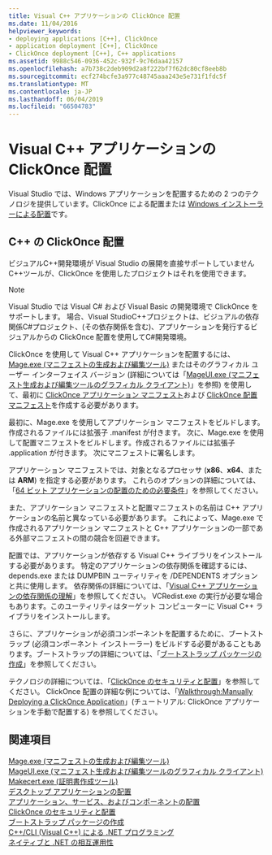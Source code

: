 ```yaml
---
title: Visual C++ アプリケーションの ClickOnce 配置
ms.date: 11/04/2016
helpviewer_keywords:
- deploying applications [C++], ClickOnce
- application deployment [C++], ClickOnce
- ClickOnce deployment [C++], C++ applications
ms.assetid: 9988c546-0936-452c-932f-9c76daa42157
ms.openlocfilehash: a7b738c2deb909d2a8f222bf7f62dc80cf8eeb8b
ms.sourcegitcommit: ecf274bcfe3a977c48745aaa243e5e731f1fdc5f
ms.translationtype: MT
ms.contentlocale: ja-JP
ms.lasthandoff: 06/04/2019
ms.locfileid: "66504783"
---
```

# <a name="clickonce-deployment-for-visual-c-applications"></a>Visual C++ アプリケーションの ClickOnce 配置

Visual Studio では、Windows アプリケーションを配置するための 2 つのテクノロジを提供しています。ClickOnce による配置または [Windows インストーラーによる配置](/windows/desktop/Msi/windows-installer-portal)です。

## <a name="clickonce-deployment-in-c"></a>C++ の ClickOnce 配置

ビジュアルC++開発環境が Visual Studio の展開を直接サポートしていませんC++ツールが、ClickOnce を使用したプロジェクトはそれを使用できます。

> [!NOTE]
>  Visual Studio では Visual C# および Visual Basic の開発環境で ClickOnce をサポートします。 場合、Visual StudioC++プロジェクトは、ビジュアルの依存関係C#プロジェクト、(その依存関係を含む)、アプリケーションを発行するビジュアルからの ClickOnce 配置を使用してC#開発環境。

ClickOnce を使用して Visual C++ アプリケーションを配置するには、[Mage.exe (マニフェストの生成および編集ツール)](/dotnet/framework/tools/mage-exe-manifest-generation-and-editing-tool) またはそのグラフィカル ユーザー インターフェイス バージョン (詳細については「[MageUI.exe (マニフェスト生成および編集ツールのグラフィカル クライアント)](/dotnet/framework/tools/mageui-exe-manifest-generation-and-editing-tool-graphical-client)」を参照) を使用して、最初に [ClickOnce アプリケーション マニフェスト](/visualstudio/deployment/clickonce-application-manifest)および [ClickOnce 配置マニフェスト](/visualstudio/deployment/clickonce-deployment-manifest)を作成する必要があります。

最初に、Mage.exe を使用してアプリケーション マニフェストをビルドします。作成されるファイルには拡張子 .manifest が付きます。 次に、Mage.exe を使用して配置マニフェストをビルドします。作成されるファイルには拡張子 .application が付きます。 次にマニフェストに署名します。

アプリケーション マニフェストでは、対象となるプロセッサ (**x86**、**x64**、または **ARM**) を指定する必要があります。 これらのオプションの詳細については、「[64 ビット アプリケーションの配置のための必要条件](/visualstudio/deployment/deploying-prerequisites-for-64-bit-applications)」を参照してください。

また、アプリケーション マニフェストと配置マニフェストの名前は C++ アプリケーションの名前と異なっている必要があります。 これによって、Mage.exe で作成されるアプリケーション マニフェストと C++ アプリケーションの一部である外部マニフェストの間の競合を回避できます。

配置では、アプリケーションが依存する Visual C++ ライブラリをインストールする必要があります。 特定のアプリケーションの依存関係を確認するには、depends.exe または DUMPBIN ユーティリティを /DEPENDENTS オプションと共に使用します。 依存関係の詳細については、「[Visual C++ アプリケーションの依存関係の理解](understanding-the-dependencies-of-a-visual-cpp-application.md)」を参照してください。 VCRedist.exe の実行が必要な場合もあります。このユーティリティはターゲット コンピューターに Visual C++ ライブラリをインストールします。

さらに、アプリケーションが必須コンポーネントを配置するために、ブートストラップ (必須コンポーネント インストーラー) をビルドする必要があることもあります。ブートストラップの詳細については、「[ブートストラップ パッケージの作成](/visualstudio/deployment/creating-bootstrapper-packages)」を参照してください。

テクノロジの詳細については、「[ClickOnce のセキュリティと配置](/visualstudio/deployment/clickonce-security-and-deployment)」を参照してください。 ClickOnce 配置の詳細な例については、「[Walkthrough:Manually Deploying a ClickOnce Application](/visualstudio/deployment/walkthrough-manually-deploying-a-clickonce-application)」(チュートリアル: ClickOnce アプリケーションを手動で配置する) を参照してください。

## <a name="see-also"></a>関連項目

[Mage.exe (マニフェストの生成および編集ツール)](/dotnet/framework/tools/mage-exe-manifest-generation-and-editing-tool)<br>
[MageUI.exe (マニフェスト生成および編集ツールのグラフィカル クライアント)](/dotnet/framework/tools/mageui-exe-manifest-generation-and-editing-tool-graphical-client)<br>
[Makecert.exe (証明書作成ツール)](/windows/desktop/SecCrypto/makecert)<br>
[デスクトップ アプリケーションの配置](deploying-native-desktop-applications-visual-cpp.md)<br>
[アプリケーション、サービス、およびコンポーネントの配置](/visualstudio/deployment/deploying-applications-services-and-components)<br>
[ClickOnce のセキュリティと配置](/visualstudio/deployment/clickonce-security-and-deployment)<br>
[ブートストラップ パッケージの作成](/visualstudio/deployment/creating-bootstrapper-packages)<br>
[C++/CLI (Visual C++) による .NET プログラミング](../dotnet/dotnet-programming-with-cpp-cli-visual-cpp.md)<br>
[ネイティブと .NET の相互運用性](../dotnet/native-and-dotnet-interoperability.md)
